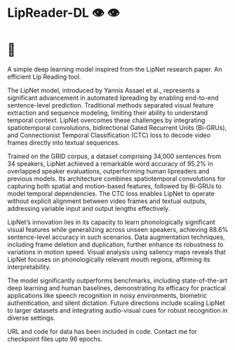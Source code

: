 # LipReader-DL  👁️ 👁️
#                👄
A simple deep learning model inspired from the LipNet research paper. An efficient Lip Reading tool.

The LipNet model, introduced by Yannis Assael et al., represents a significant advancement in automated lipreading by enabling end-to-end sentence-level prediction. Traditional methods separated visual feature extraction and sequence modeling, limiting their ability to understand temporal context. LipNet overcomes these challenges by integrating spatiotemporal convolutions, bidirectional Gated Recurrent Units (Bi-GRUs), and Connectionist Temporal Classification (CTC) loss to decode video frames directly into textual sequences.

Trained on the GRID corpus, a dataset comprising 34,000 sentences from 34 speakers, LipNet achieved a remarkable word accuracy of 95.2% in overlapped speaker evaluations, outperforming human lipreaders and previous models. Its architecture combines spatiotemporal convolutions for capturing both spatial and motion-based features, followed by Bi-GRUs to model temporal dependencies. The CTC loss enables LipNet to operate without explicit alignment between video frames and textual outputs, addressing variable input and output lengths effectively.

LipNet’s innovation lies in its capacity to learn phonologically significant visual features while generalizing across unseen speakers, achieving 88.6% sentence-level accuracy in such scenarios. Data augmentation techniques, including frame deletion and duplication, further enhance its robustness to variations in motion speed. Visual analysis using saliency maps reveals that LipNet focuses on phonologically relevant mouth regions, affirming its interpretability.

The model significantly outperforms benchmarks, including state-of-the-art deep learning and human baselines, demonstrating its efficacy for practical applications like speech recognition in noisy environments, biometric authentication, and silent dictation. Future directions include scaling LipNet to larger datasets and integrating audio-visual cues for robust recognition in diverse settings.

URL and code for data has been included in code. Contact me for checkpoint files upto 96 epochs.
